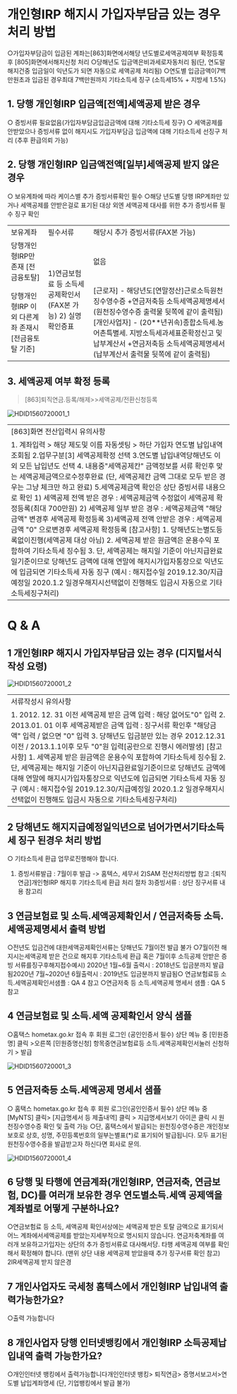 # 개인형IRP 해지시 가입자부담금 있는 경우 처리 방법
○가입자부담금이 입금된 계좌는[863]화면에서해당 년도별로세액공제여부 확정등록
후 [805]화면에서해지신청 처리
○당해년도 입금액은비과세로자동처리 됨(단, 연도말 해지건중 입금일이 익년도가 되면 자동으로 세액공제 처리됨)
○연도별 입금금액이7백만원초과 입금된 경우최대 7백만원까지 기타소득세 징구
(소득세15% + 지방세 1.5%)
## 1. 당행 개인형IRP 입금액[전액]세액공제 받은 경우
○ 증빙서류 필요없음(가입자부담금입금금액에 대해 기타소득세 징구)
○ 세액공제를 안받았으나 증빙서류 없이 해지시도 가입자부담금 입금액에 대해 기타소득세 선징구 처리
(추후 환급의뢰 가능)
## 2. 당행 개인형IRP 입금액전액[일부]세액공제 받지 않은 경우
○ 보유계좌에 따라 케이스별 추가 증빙서류확인 필수
○해당 년도별 당행 IRP계좌만 있거나 세액공제를 안받은걸로 표기된 대상 외엔 세액공제 대사를 위한 추가
증빙서류
필수 징구 확인

<table><tbody><tr>
<td>
보유계좌</td>
<td>
필수서류</td>
<td>
해당시 추가 증빙서류(FAX본 가능)</td></tr><tr>
<td>당행개인형IRP만 존재
[전금융토탈]</td>
<td rowspan="2">1)연금보험료 등 소득세공제확인서(FAX본 가능)
2) 실명확인증표</td>
<td>
없음</td></tr><tr>
<td>당행개인형IRP 이외
다른계좌 존재시
[전금융토탈 기준]</td>
<td>[근로자]
- 해당년도[연말정산]근로소득원천징수영수증
+연금저축등 소득세액공제명세서
(원천징수영수증 출력물 뒷쪽에 같이 출력됨)
[개인사업자]
- (20**년귀속)종합소득세.농어촌특별세.
지방소득세과세표준확정신고 및 납부계산서
+연금저축등 소득세액공제명세서
(납부계산서 출력물 뒷쪽에 같이 출력됨)</td></tr></tbody>
</table>


## 3. 세액공제 여부 확정 등록
> [863]퇴직연금.등록/해제>>세액공제/전환신청등록

![HDID1560720001_1](HDID1560720001_1.jpg)


<table><tbody><tr>
<td>
[863]화면 전산입력시 유의사항</td></tr><tr>
<td>1. 계좌입력 > 해당 제도및 이름 자동셋팅 > 하단 가입자 연도별 납입내역 조회됨
2.업무구분[3] 세액공제확정 선택
3.연도별 납입내역당해년도 이외 모든 납입년도 선택
4. 내용중"세액공제칸" 금액정보를 서류 확인후 맞는 세액공제금액으로수정후완료
(단, 세액공제칸 금액 그대로 모두 받은 경우는 그냥 체크만 하고 완료)
5.세액공제금액 확인은 상단 증빙서류 내용으로 확인
1) 세액공제 전액 받은 경우 : 세액공제금액 수정없이 세액공제 확정등록(최대 700만원)
2) 세액공제 일부 받은 경우 : 세액공제금액 "해당금액" 변경후 세액공제 확정등록
3)세액공제 전액 안받은 경우 : 세액공제금액 "0" 으로변경후 세액공제 확정등록
[참고사항]
1. 당해년도는별도등록없이진행(세액공제 대상 아님)
2. 세액공제 받은 원금액은 운용수익 포함하여 기타소득세 징수됨
3. 단, 세액공제는 해지일 기준이 아닌지급완료일기준이므로 당해년도 금액에 대해 연말에 해지시가입자통장으로 익년도에 입금되면 기타소득세 자동 징구
(예시 : 해지접수일 2019.12.30/지급예정일 2020.1.2 일경우해지시선택없이 진행해도 입금시 자동으로 기타소득세징구처리)</td></tr></tbody>
</table>


# Q & A
## 1 개인형IRP 해지시 가입자부담금 있는 경우 (디지털서식작성 요령)

![HDID1560720001_2](HDID1560720001_2.jpg)


<table><tbody><tr>
<td>
서류작성시 유의사항</td></tr><tr>
<td>1. 2012. 12. 31 이전 세액공제 받은 금액 입력 : 해당 없어도"0" 입력
2. 2013.01. 01 이후 세액공제받은 금액 입력 : 징구서류 확인후 "해당금액" 입력 / 없으면 "0" 입력
3. 당해년도 입금분만 있는 경우
2012.12.31 이전 / 2013.1.1이후 모두 "0"원 입력[공란으로 진행시 에러발생]
[참고사항]
1. 세액공제 받은 원금액은 운용수익 포함하여 기타소득세 징수됨
2. 단, 세액공제는 해지일 기준이 아닌지급완료일기준이므로 당해년도 금액에 대해 연말에 해지시가입자통장으로 익년도에 입금되면 기타소득세 자동 징구
(예시 : 해지접수일 2019.12.30/지급예정일 2020.1.2 일경우해지시선택없이 진행해도 입금시 자동으로 기타소득세징구처리)</td></tr></tbody>
</table>


## 2 당해년도 해지지급예정일익년으로 넘어가면서기타소득세 징구 된경우 처리 방법
○ 기타소득세 환급 업무로진행해야 합니다.
1) 증빙서류발급 : 7월이후 발급 -> 홈텍스, 세무서
2)SAM 전산처리방법 참고 :[퇴직연금]개인형IRP 해지후 기타소득세 환급 처리 절차
3)증빙서류 : 상단 징구서류 내용 참고리
## 3 연금보험료 및 소득.세액공제확인서 / 연금저축등 소득.세액공제명세서 출력 방법
○전년도 입금건에 대한세액공제확인서류는 당해년도 7월이전 발급 불가
○7월이전 해지시는세액공제 받은 건으로 해지후 기타소득세 환급 혹은 7월이후 소득공제 안받은 증빙
서류를징구후해지접수예시) 2020년 1월~6월 출력시 : 2018년도 입금분까지 발급됨2020년 7월~2020년 6월출력시 : 2019년도 입금분까지 발급됨○ 연금보험료등 소득.세액공제확인서샘플 : QA 4 참고
○연금저축 등 소득.세액공제 명세서
샘플 : QA 5 참고
## 4 연금보험료 및 소득.세액 공제확인서 양식 샘플
○홈택스 hometax.go.kr 접속 후 회원 로그인 (공인인증서 필수)
 상단 메뉴 중 [민원증명] 클릭 >오른쪽 [민원증명신청] 항목중연금보험료등 소득.세액공제확인서눌러 신청하기 > 발급

![HDID1560720001_3](HDID1560720001_3.jpg)

## 5 연금저축등 소득.세액공제 명세서 샘플
○ 홈택스 hometax.go.kr 접속 후 회원 로그인(공인인증서 필수)
 상단 메뉴 중 [MyNTS] 클릭> [지급명세서 등 제출내역] 클릭 > 지급명세서보기 아이콘 클릭 시 원천징수영수증 확인 및 출력 가능
○단, 홈택스에서 발급되는 원천징수영수증은 개인정보 보호로 상호, 성명, 주민등록번호의 일부는별표(*)로 표기되어 발급됩니다.
모두 표기된 원천징수영수증을 발급받고자 하신다면 회사로 문의.

![HDID1560720001_4](HDID1560720001_4.jpg)

## 6 당행 및 타행에 연금계좌(개인형IRP, 연금저축, 연금보험, DC)를 여러개 보유한 경우 연도별소득.세액 공제액을 계좌별로 어떻게 구분하나요?
○연금보험료 등 소득, 세액공제 확인서상에는 세액공제 받은 토탈 금액으로 표기되서 어느 계좌에서세액공제를 받았는지세부적으로 명시되지 않습니다.
연금저축계좌를 여러개 보유하고가입자는 상단의 추가 증빙서류로 대사해서당. 타행 세액공제 여부를 확인해서 확정해야 합니다.
(맨위 상단 내용 세액공제 받았을때 추가 징구서류 확인 참고)
2IR세액공제 받지 않은경
## 7 개인사업자도 국세청 홈텍스에서 개인형IRP 납입내역 출력가능한가요?
○출력 가능합니다
## 8 개인사업자 당행 인터넷뱅킹에서 개인형IRP 소득공제납입내역 출력 가능한가요?
○개인인터넷 뱅킹에서 출력가능합니다개인인터넷 뱅킹> 퇴직연금> 증명서보고서>연도별 납입계좌명세
(단, 기업뱅킹에서 발급 불가)
